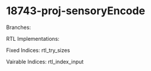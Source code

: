 # 18743-proj-sensoryEncode

Branches:

RTL Implementations:

Fixed Indices: rtl_try_sizes

Vairable Indices: rtl_index_input
